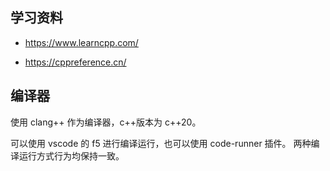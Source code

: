 ## 学习资料

- https://www.learncpp.com/

- https://cppreference.cn/

## 编译器

使用 clang++ 作为编译器，c++版本为 c++20。

可以使用 vscode 的 f5 进行编译运行，也可以使用 code-runner 插件。
两种编译运行方式行为均保持一致。
